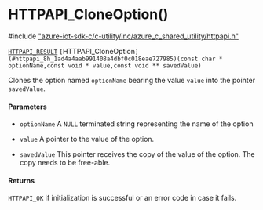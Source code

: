 # HTTPAPI_CloneOption()

\#include ["azure-iot-sdk-c/c-utility/inc/azure_c_shared_utility/httpapi.h"](../iot-c-ref-httpapi-h.md)  

[`HTTPAPI_RESULT`](#httpapi_8h_1ae6d85e45d7bb89c3692f17750762557e) `[`HTTPAPI_CloneOption`](#httpapi_8h_1ad4a4aab991408a4dbf0c018eae727985)(const char * optionName,const void * value,const void ** savedValue)`

Clones the option named `optionName` bearing the value `value` into the pointer `savedValue`.

#### Parameters
* `optionName` A `NULL` terminated string representing the name of the option 

* `value` A pointer to the value of the option. 

* `savedValue` This pointer receives the copy of the value of the option. The copy needs to be free-able.

#### Returns
`HTTPAPI_OK` if initialization is successful or an error code in case it fails.

